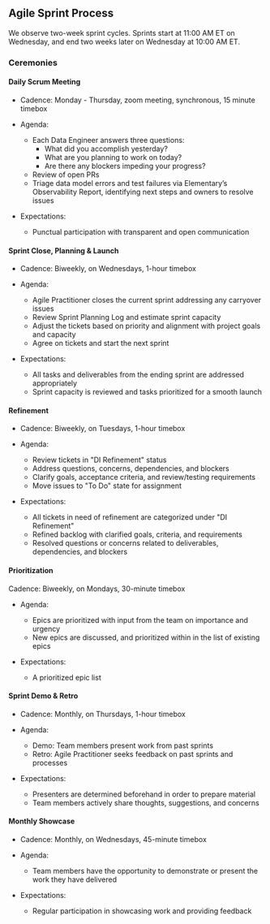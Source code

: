 ## Agile Sprint Process

We observe two-week sprint cycles. Sprints start at 11:00 AM ET on Wednesday, and end two weeks later on Wednesday at 10:00 AM ET.

### Ceremonies

#### Daily Scrum Meeting 

- Cadence: Monday - Thursday, zoom meeting, synchronous, 15 minute timebox 
  
- Agenda: 
  - Each Data Engineer answers three questions:
    - What did you accomplish yesterday?
    - What are you planning to work on today?
    - Are there any blockers impeding your progress?
  - Review of open PRs
  - Triage data model errors and test failures via Elementary’s Observability Report,  identifying next steps and owners to resolve issues

- Expectations:
  - Punctual participation with transparent and open communication

#### Sprint Close, Planning & Launch

- Cadence: Biweekly, on Wednesdays, 1-hour timebox
- Agenda: 
  - Agile Practitioner closes the current sprint addressing any carryover issues
  - Review  Sprint Planning Log  and estimate sprint capacity
  - Adjust the tickets based on priority and alignment with project goals and capacity
  - Agree on tickets and start the next sprint
    
- Expectations:
  - All tasks and deliverables from the ending sprint are addressed appropriately
  - Sprint capacity is reviewed and tasks prioritized for a smooth launch


#### Refinement

- Cadence: Biweekly, on Tuesdays, 1-hour timebox
  
- Agenda:
  - Review tickets in "DI Refinement" status
  - Address questions, concerns, dependencies, and blockers
  - Clarify goals, acceptance criteria, and review/testing requirements
  - Move issues to "To Do" state for assignment

- Expectations:
  - All tickets in need of refinement are categorized under "DI Refinement"
  - Refined backlog with clarified goals, criteria, and requirements
  - Resolved questions or concerns related to deliverables, dependencies, and blockers


#### Prioritization 
 Cadence: Biweekly, on Mondays, 30-minute timebox
  
- Agenda: 
  - Epics are prioritized with input from the team on importance and urgency
  - New epics are discussed, and prioritized within in the list of existing epics

- Expectations:
  - A prioritized epic list
  

#### Sprint Demo & Retro

- Cadence: Monthly, on Thursdays, 1-hour timebox
  
- Agenda: 
  - Demo: Team members present work from past sprints
  - Retro: Agile Practitioner seeks feedback on past sprints and processes

- Expectations:
  - Presenters are determined beforehand in order to prepare material
  - Team members actively share thoughts, suggestions, and concerns


#### Monthly Showcase
- Cadence: Monthly, on Wednesdays, 45-minute timebox
  
- Agenda: 
  - Team members have the opportunity to demonstrate or present the work they have delivered
    
- Expectations:
  - Regular participation in showcasing work and providing feedback
